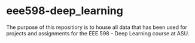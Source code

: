 # eee598-deep_learning

The purpose of this repositiory is to house all data that has been used for projects and assignments for the EEE 598 - Deep Learning course at ASU.

